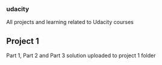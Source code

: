 ### udacity
All projects and learning related to Udacity courses

## Project 1
Part 1, Part 2 and Part 3 solution uploaded to project 1 folder 
